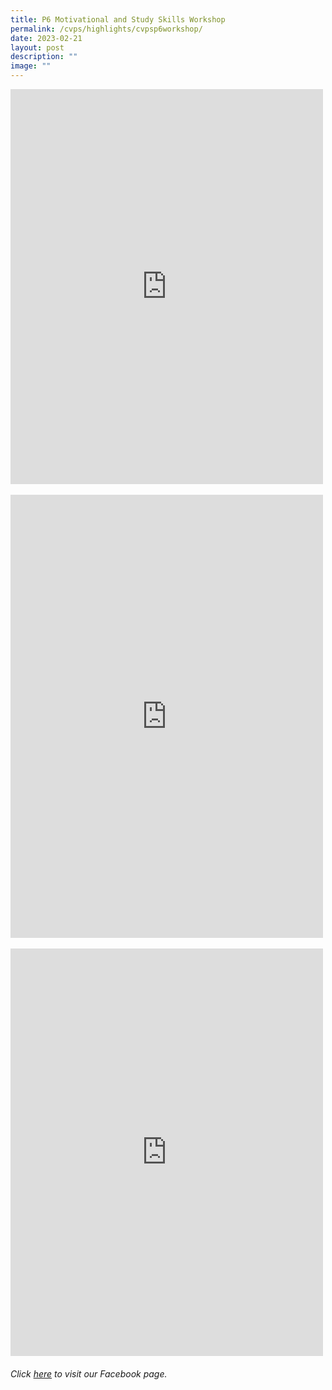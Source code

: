 ```yaml
---
title: P6 Motivational and Study Skills Workshop
permalink: /cvps/highlights/cvpsp6workshop/
date: 2023-02-21
layout: post
description: ""
image: ""
---
```


<iframe src="https://www.facebook.com/plugins/post.php?href=https%3A%2F%2Fwww.facebook.com%2Fcompassvalepri%2Fposts%2Fpfbid0PY2aQHBLmzNbMhDNozd7FL4fVHyCEfuyvhro3CKbUyuWgsauF26gwzpfGh3TPmrDl&show_text=true&width=500" width="500" height="632" style="border:none;overflow:hidden" scrolling="no" frameborder="0" allowfullscreen="true" allow="autoplay; clipboard-write; encrypted-media; picture-in-picture; web-share"></iframe>
<br>
<br>
<iframe src="https://www.facebook.com/plugins/post.php?href=https%3A%2F%2Fwww.facebook.com%2Fcompassvalepri%2Fposts%2Fpfbid02KzVMaCFfPx34Ebzs7DtWzkegpjBEtTYWa2CeS2US1DUDzC3zt9xrnUUx5XxvoJHFl&show_text=true&width=500" width="500" height="709" style="border:none;overflow:hidden" scrolling="no" frameborder="0" allowfullscreen="true" allow="autoplay; clipboard-write; encrypted-media; picture-in-picture; web-share"></iframe>
<br>
<br>
<iframe src="https://www.facebook.com/plugins/post.php?href=https%3A%2F%2Fwww.facebook.com%2Fcompassvalepri%2Fposts%2Fpfbid0MG6uQh6h9T7CiH8SByXweuopadJ7cMFBG4WPnauLDfhpRvesvumMn7agWpao9vrHl&show_text=true&width=500" width="500" height="652" style="border:none;overflow:hidden" scrolling="no" frameborder="0" allowfullscreen="true" allow="autoplay; clipboard-write; encrypted-media; picture-in-picture; web-share"></iframe>


###### Click [here](https://www.facebook.com/compassvalepri/) to visit our Facebook page.